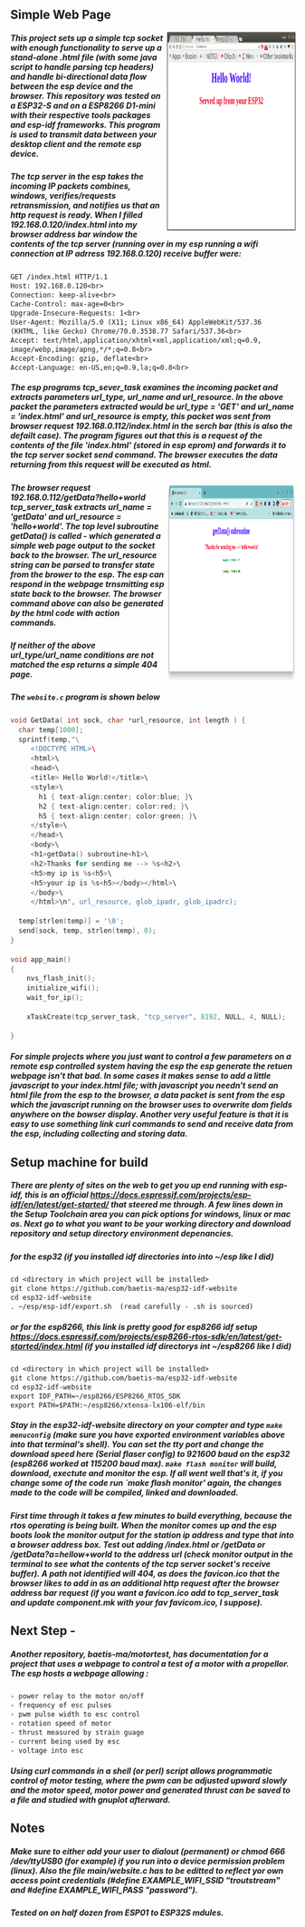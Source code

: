 ## Simple Web Page
<img align="right" width="45%" height="350" src="helloworld.png"></img>
##### This project sets up a simple tcp socket with enough functionality to serve up a stand-alone .html file (with some java script to handle parsing tcp headers) and handle bi-directional data flow between the esp device and the browser.  This repository was tested on a ESP32-S and on a ESP8266 D1-mini with their respective tools packages and esp-idf frameworks. This program is used to transmit data between your desktop client and the remote esp device.
##### The tcp server in the esp takes the incoming IP packets combines, windows, verifies/requests retransmission, and notifies us that an http request is ready.  When I filled 192.168.0.120/index.html into my browser address bar window the contents of the tcp server (running over in my esp running a wifi connection at IP adrress 192.168.0.120) receive buffer were:
```
GET /index.html HTTP/1.1
Host: 192.168.0.120<br>
Connection: keep-alive<br>
Cache-Control: max-age=0<br>
Upgrade-Insecure-Requests: 1<br>
User-Agent: Mozilla/5.0 (X11; Linux x86_64) AppleWebKit/537.36
(KHTML, like Gecko) Chrome/70.0.3538.77 Safari/537.36<br>
Accept: text/html,application/xhtml+xml,application/xml;q=0.9,
image/webp,image/apng,*/*;q=0.8<br>
Accept-Encoding: gzip, deflate<br>
Accept-Language: en-US,en;q=0.9,la;q=0.8<br>
```
##### The esp programs tcp_sever_task examines the incoming packet and extracts parameters url_type, url_name and url_resource. In the above packet the parameters extracted would be url_type = 'GET' and url_name = 'index.html' and url_resource is empty, this packet was sent from browser request 192.168.0.112/index.html in the serch bar (this is also the defailt case). The program figures out that this is a request of the contents of the file 'index.html' (stored in esp eprom) and forwards it to the tcp server socket send command. The browser executes the data returning from this request will be executed as html.  
<img align="right" width="45%" height="350" src="helloworld0.png"></img>
##### The browser request 192.168.0.112/getData?hello+world tcp_server_task extracts url_name = 'getData' and url_resource = 'hello+world'. The top level subroutine getData() is called - which generated a simple web page output to the socket back to the browser. The url_resource string can be parsed to transfer state from the brower to the esp. The esp can respond in the webpage trnsmitting esp state back to the browser. The browser command above can also be generated by the html code with action commands.
##### If neither of the above url_type/url_name conditions are not matched the esp returns a simple 404 page.
##### The `website.c` program is shown below
```C
void GetData( int sock, char *url_resource, int length ) {
  char temp[1000];
  sprintf(temp,"\
     <!DOCTYPE HTML>\                  
     <html>\                  
     <head>\                  
     <title> Hello World!</title>\                  
     <style>\                  
       h1 { text-align:center; color:blue; }\                  
       h2 { text-align:center; color:red; }\                  
       h5 { text-align:center; color:green; }\                  
     </style>\                  
     </head>\                  
     <body>\                  
     <h1>getData() subroutine<h1>\                  
     <h2>Thanks for sending me --> %s<h2>\
     <h5>my ip is %s<h5>\
     <h5>your ip is %s<h5></body></html>\
     </body>\                  
     </html>\n", url_resource, glob_ipadr, glob_ipadrc);

  temp[strlen(temp)] = '\0';
  send(sock, temp, strlen(temp), 0);
}

void app_main()
{
    nvs_flash_init();
    initialize_wifi();
    wait_for_ip();
 
    xTaskCreate(tcp_server_task, "tcp_server", 8192, NULL, 4, NULL);

}
```
##### For simple projects where you just want to control a few parameters on a remote esp controlled system having the esp the esp generate the retuen webpage isn't that bad. In some cases it makes sense to add a little javascript to your index.html file; with javascript you needn't send an html file from the esp to the browser, a data packet is sent from the esp which the javascript running on the browser uses to overwrite dom fields anywhere on the bowser display. Another very useful feature is that it is easy to use something link curl commands to send and receive data from the esp, including collecting and storing data. 
## Setup machine for build
##### There are plenty of sites on the web to get you up end running with esp-idf, this is an official https://docs.espressif.com/projects/esp-idf/en/latest/get-started/ that steered me through. A few lines down in the Setup Toolchain area you can pick options for windows, linux or mac os.  Next go to what you want to be your working directory and download repository and setup directory environment depenancies.
##### for the esp32 (if you installed idf directories into into ~/esp like I did)
```
cd <directory in which project will be installed>
git clone https://github.com/baetis-ma/esp32-idf-website
cd esp32-idf-website
. ~/esp/esp-idf/export.sh  (read carefully - .sh is sourced)
```
##### or for the esp8266, this link is pretty good for esp8266 idf setup https://docs.espressif.com/projects/esp8266-rtos-sdk/en/latest/get-started/index.html (if you installed idf directorys int ~/esp8266 like I did)
```
cd <directory in which project will be installed>
git clone https://github.com/baetis-ma/esp32-idf-website
cd esp32-idf-website
export IDF_PATH=~/esp8266/ESP8266_RTOS_SDK
export PATH=$PATH:~/esp8266/xtensa-lx106-elf/bin
```
##### Stay in the esp32-idf-website directory on your compter and type `make menuconfig` (make sure you have exported environment variables above into that terminal's shell).  You can set the tty port and change the download speed here (Serial flaser config) to 921600 baud on the esp32 (esp8266 worked at 115200 baud max). `make flash monitor` will build, download, exectute and monitor the esp. If all went well that's it, if you change some of the code run `make flash monitor' again, the changes made to the code will be compiled, linked and downloaded. 
##### First time through it takes a few minutes to build everything, because the rtos operating is being built. When the monitor comes up and the esp boots look the monitor output for the station ip address and type that into a browser address box.  Test out adding /index.html or /getData or /getData?a=hellow+world to the address url (check monitor output in the terminal to see what the contents of the tcp server socket's receive buffer). A path not identified will 404, as does the favicon.ico that the browser likes to add in as an additional http request after the browser address bar request (if you want a favicon.ico add to tcp_server_task and update component.mk with your fav favicom.ico, I suppose).
## Next Step -
##### Another repository, baetis-ma/motortest, has documentation for a project that uses a webpage to control a test of a motor with a propellor. The esp hosts a webpage allowing :
```
- power relay to the motor on/off
- frequency of esc pulses
- pwm pulse width to esc control
- rotation speed of motor
- thrust measured by strain guage
- current being used by esc
- voltage into esc
```
##### Using curl commands in a shell (or perl) script allows programmatic control of motor testing, where the pwm can be adjusted upward slowly and the motor speed, motor power and generated thrust can be saved to a file and studied with gnuplot afterward. 
## Notes
##### Make sure to either add your user to dialout (permanent) or chmod 666 /dev/ttyUSB0 (for example) if you run into a device permission problem (linux). Also the file main/website.c has to be editted to reflect yor own access point credentials (#define EXAMPLE_WIFI_SSID "troutstream" and #define EXAMPLE_WIFI_PASS "password").
##### Tested on on half dozen from ESP01 to ESP32S mdules.
